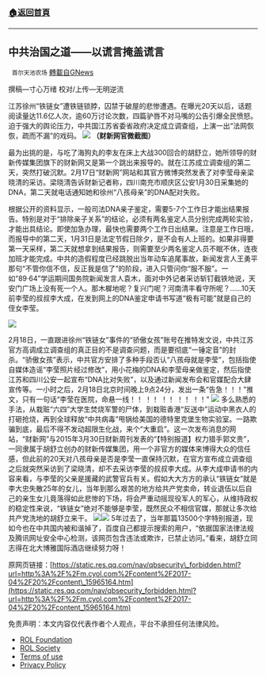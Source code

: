 ###  [:house:返回首頁](https://github.com/ourhimalayas/txt)
---


## 中共治国之道——以谎言掩盖谎言
` 首尔天池农场` [轉載自GNews](https://gnews.org/zh-hans/2035079/)

撰稿—寸心万绪
校对/上传—无明逆流

江苏徐州“铁链女”遭铁链锁脖，囚禁于破屋的悲惨遭遇。在曝光20天以后，话题阅读量达11.6亿人次，逾60万讨论次数，四篇驴唇不对马嘴的公告引爆全民愤怒。迫于强大的舆论压力，中共国江苏省委省政府决定成立调查组，上演一出“法网恢恢，疏而不漏”的戏码。
![](https://assets.gnews.org/wp-content/uploads/2022/02/image-1853.png)
**（财新网官微截图）**

最为出挑的是，与吃了海狗丸的李友在床上大战300回合的胡舒立，她所领导的财新传媒集团旗下的财新网又是第一个跳出来报导的。就在江苏成立调查组的第二天，突然打破沉默。2月17日“财新网”网站和其官方微博突然发表了对李莹母亲梁晓清的采访。梁晓清告诉财新记者称，四川南充市顺庆区公安1月30日采集她的DNA，第二天就电话通知她和徐州“八孩母亲”的DNA配对失败。

根据公开的资料显示，一般司法DNA亲子鉴定，需要5-7个工作日才能出结果报告。特别是对于“排除亲子关系”的结论，必须有两名鉴定人员分别完成两轮实验，才能出具结论。即使加急办理，最快也需要两个工作日出结果。注意是工作日哦，而报导中的第二天，1月31日是法定节假日除夕，是不会有人上班的。如果非得要第一天采样，第二天就想拿到结果报告，则需要至少两名鉴定人员不眠不休，连夜加班才能完成。中共的造假程度已经跳脱出当年动车追尾事故，新闻发言人王勇平那句“不管你信不信，反正我是信了”的阶段，进入只管问你“服不服”。一如“89·64”学运期间国务院新闻发言人袁木，面对中外记者采访斩钉截铁地说，天安门广场上没有死一个人。那木樨地呢？复兴门呢？河南清丰看守所呢？……10天前李莹的叔叔李大成，在发到网上的DNA鉴定申请书写道“极有可能”就是自己的侄女李莹。

![](https://assets.gnews.org/wp-content/uploads/2022/02/image-1852.png)

2月18日，一直跟进徐州“铁链女”事件的“骄傲女孩”账号在推特发文说，中共江苏官方高调成立调查组的真正目的不是调查问题，而是要彻底“一锤定音”的封杀。“骄傲女孩”表示，中共官方安排了多种手段否认“八孩母就是李莹”，包括指使自媒体造谣“李莹照片经过修改”，用小花梅的DNA和李莹母亲做鉴定，然后指使江苏和四川公安一起宣布“DNA比对失败”，以及通过新闻发布会和官媒配合大肆宣传等。一小时之后，2月18日北京时间晚上9点24分，发出一条“告急！！！”推文，只有一句话“李莹在医院，命悬一线！！ ！！ ！！ ！！ ！！”
![](https://assets.gnews.org/wp-content/uploads/2022/02/W01-1.jpeg)
多么熟悉的手法，从栽赃“六四”大学生焚烧军警的尸体，到栽赃香港“反送中”运动中黑衣人的打砸抢烧，再到全球释放“中共病毒”甩锅给美国的德特里克堡生物实验室。一路欺骗到底，最后不得不发动超限生化战，来个“大重启”。这一次发布消息的网站，“财新网”与2015年3月30日财新周刊发表的“【特别报道】权力猎手郭文贵”，一同隶属于胡舒立创办的财新传媒集团，用一个非官方的媒体来博得大众的信任感，但此前的20天对八孩母亲是否是李莹一直保持沉默，在官方宣布成立调查组之后就突然采访到了梁晓清，却不去采访李莹的叔叔李大成。从李大成申请书的内容来看，与李莹的父亲是援藏的武警官兵有关。假如大大方方的承认“铁链女”就是李大忠失散25年的女儿，当年到那么艰苦的地方给共产党卖命，转业退伍以后自己的亲生女儿竟落得如此悲惨的下场，将会严重动摇现役军人的军心，从维持政权的稳定性来说，“铁链女”绝对不能够是李莹，既然民众不相信官媒，那就让多次给共产党洗地的胡舒立来干。
![](https://assets.gnews.org/wp-content/uploads/2022/02/image-1850.png)![](https://assets.gnews.org/wp-content/uploads/2022/02/image-1849.png)
5年过去了，当年那篇13500个字特别报道，现如今也在中共国内被和谐掉了，百度自己都提示搜索的用户，“依据国家法律法规及腾讯网址安全中心检测，该网页包含违法或欺诈，已禁止访问。”看来，胡舒立同志得在北大博雅国际酒店继续努力呀！

原网页链接：[https://static.res.qq.com/nav/qbsecurity\_forbidden.html?url=http%3A%2F%2Fm.cyol.com%2Fcontent%2F2017-04%2F20%2Fcontent\_15965164.htm](https://static.res.qq.com/nav/qbsecurity_forbidden.html?url=http%3A%2F%2Fm.cyol.com%2Fcontent%2F2017-04%2F20%2Fcontent_15965164.htm)

 

免责声明：本文内容仅代表作者个人观点，平台不承担任何法律风险。

- [ROL Foundation](https://rolfoundation.org/)
- [ROL Society](https://rolsociety.org/)
- [Terms of use](https://gnews.org/terms-of-use-3/)
- [Privacy Policy](https://gnews.org/privacy-policy/)
